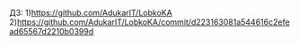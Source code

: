 ДЗ:
1)https://github.com/AdukarIT/LobkoKA
2)https://github.com/AdukarIT/LobkoKA/commit/d223163081a544616c2efead65567d2210b0399d


